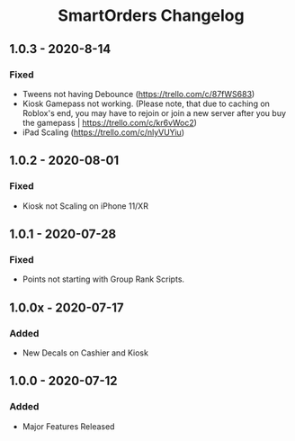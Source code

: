 <div align="center">

# **SmartOrders Changelog**

</div>

## 1.0.3 - 2020-8-14 
### **Fixed** 
- Tweens not having Debounce (https://trello.com/c/87fWS683) 
- Kiosk Gamepass not working. (Please note, that due to caching on Roblox's end, you may have to rejoin or join a new server after you buy the gamepass | https://trello.com/c/kr6vWoc2) 
- iPad Scaling (https://trello.com/c/nlyVUYiu)

## 1.0.2 - 2020-08-01
### **Fixed**
- Kiosk not Scaling on iPhone 11/XR

## 1.0.1 - 2020-07-28
### **Fixed**
- Points not starting with Group Rank Scripts.

## 1.0.0x - 2020-07-17
### **Added**
- New Decals on Cashier and Kiosk

## 1.0.0 - 2020-07-12
### **Added**
- Major Features Released

